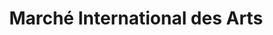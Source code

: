 ---
title: "Marché International des Arts"
url: /vichy/marche-international-des-arts/
shop: Kunst
---